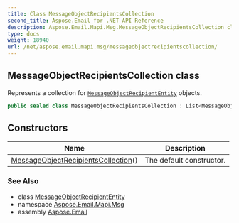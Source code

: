 ```yaml
---
title: Class MessageObjectRecipientsCollection
second_title: Aspose.Email for .NET API Reference
description: Aspose.Email.Mapi.Msg.MessageObjectRecipientsCollection class. Represents a collection for MessageObjectRecipientEntity objects
type: docs
weight: 18940
url: /net/aspose.email.mapi.msg/messageobjectrecipientscollection/
---
```

## MessageObjectRecipientsCollection class

Represents a collection for [`MessageObjectRecipientEntity`](../messageobjectrecipiententity/) objects.

```csharp
public sealed class MessageObjectRecipientsCollection : List<MessageObjectRecipientEntity>
```

## Constructors

| Name | Description |
| --- | --- |
| [MessageObjectRecipientsCollection](messageobjectrecipientscollection/)() | The default constructor. |

### See Also

* class [MessageObjectRecipientEntity](../messageobjectrecipiententity/)
* namespace [Aspose.Email.Mapi.Msg](../../aspose.email.mapi.msg/)
* assembly [Aspose.Email](../../)


